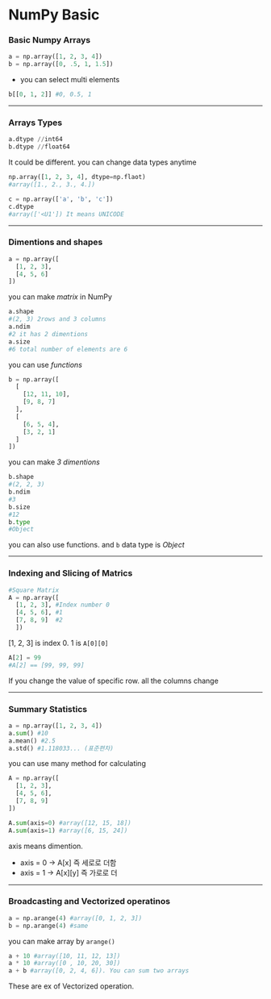 # NumPy Basic


### Basic Numpy Arrays
```python
a = np.array([1, 2, 3, 4])
b = np.array([0, .5, 1, 1.5])
```

* you can select multi elements
```python
b[[0, 1, 2]] #0, 0.5, 1
```


***


### Arrays Types
```python
a.dtype //int64
b.dtype //float64
```
It could be different. you can change data types anytime

```python
np.array([1, 2, 3, 4], dtype=np.flaot)
#array([1., 2., 3., 4.])

c = np.array(['a', 'b', 'c'])
c.dtype
#array(['<U1']) It means UNICODE
```


***


### Dimentions and shapes
```python
a = np.array([
  [1, 2, 3],
  [4, 5, 6]
])
```
you can make *matrix* in NumPy

```python
a.shape
#(2, 3) 2rows and 3 columns
a.ndim
#2 it has 2 dimentions
a.size
#6 total number of elements are 6
```

you can use *functions*

```python
b = np.array([
  [
    [12, 11, 10],
    [9, 8, 7]
  ],
  [
    [6, 5, 4],
    [3, 2, 1]
  ]
])
```
you can make *3 dimentions*

```python
b.shape
#(2, 2, 3)
b.ndim
#3
b.size
#12
b.type
#Object
```

you can also use functions. and ```b``` data type is *Object*


***


### Indexing and Slicing of Matrics
```python
#Square Matrix
A = np.array([
  [1, 2, 3], #Index number 0
  [4, 5, 6], #1
  [7, 8, 9]  #2
  ])
```

[1, 2, 3] is index 0. 1 is ```A[0][0]```

```python
A[2] = 99
#A[2] == [99, 99, 99]
```

If you change the value of specific row. all the columns change


***


### Summary Statistics
```python
a = np.array([1, 2, 3, 4])
a.sum() #10
a.mean() #2.5
a.std() #1.118033... (표준편차)
```

you can use many method for calculating

```python
A = np.array([
  [1, 2, 3],
  [4, 5, 6],
  [7, 8, 9]
])

A.sum(axis=0) #array([12, 15, 18])
A.sum(axis=1) #array([6, 15, 24])
```

axis means dimention.
* axis = 0 -> A[x] 즉 세로로 더함
* axis = 1 -> A[x][y] 즉 가로로 더


***


### Broadcasting and Vectorized operatinos
```python
a = np.arange(4) #array([0, 1, 2, 3])
b = np.arange(4) #same
```

you can make array by ```arange()```

```python
a + 10 #array([10, 11, 12, 13])
a * 10 #array([0 , 10, 20, 30])
a + b #array([0, 2, 4, 6]). You can sum two arrays
```

These are ex of Vectorized operation.
